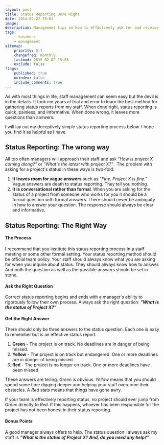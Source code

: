 ```yaml
---
layout: post
title: Status Reporting Done Right
date: 2014-02-22 15:01
image:
description: Management tips on how to effectively ask for and receive actionable status information from your staff.
tags:
    - business
    - management
sitemap:
    priority: 0.7
    changefreq: monthly
    lastmod: 2016-02-02 15:03
    exclude: false
flags:
    published: true
    noindex: false
    include_comments: true
---
```


As with most things in life, staff management can seem easy but the devil is in the details. It took me years of trial and error to learn the best method for gathering status reports from my staff. When done right, status reporting is quick, painless, and informative. When done wrong, it leaves more questions than answers.

<!--more-->

I will lay out my deceptively simple status reporting process below. I hope you find it as helpful as I have.

## Status Reporting: The wrong way

All too often managers will approach their staff and ask _"How is project X coming along?"_ or _"What's the latest with project X?"_ . The problem with asking for a project's status in these ways is two-fold:

1. **It leaves room for vague answers** such as _"Fine. Project X is fine."_ Vague answers are death to status reporting. They tell you nothing.
2. **It is conversational rather than formal**. When you are asking for the status of a project from someone who works for you it should be a formal question with formal answers. There should never be ambiguity in how to answer your question. The response should always be clear and informative.

## Status Reporting: The Right Way

#### The Process

I recommend that you institute this status reporting process in a staff meeting or some other formal setting. Your status reporting method should be official team policy. Your staff should always know what you are asking for when you inquire about status. They should always know how to answer. And both the question as well as the possible answers should be set in stone.

#### Ask the Right Question

Correct status reporting begins and ends with a manager's ability to rigorously follow their own process. Always ask the right question: **_"What is the status of Project X?"_**

#### Get the Right Answer

There should only be three answers to the status question. Each one is easy to remember but is an effective status report.

1. **Green** - The project is on track. No deadlines are in danger of being missed.
2. **Yellow** - The project is on track but endangered. One or more deadlines are in danger of being missed.
3. **Red** - The project is no longer on track. One or more deadlines have been missed.

These answers are telling. _Green_ is obvious. _Yellow_ means that you should spend some time digging deeper and helping your staff overcome their obstacles. A _Red_ stats means that things have gone awry.

If your team is effectively reporting status, no project should ever jump from _Green_ directly to _Red_. If this happens, whoever has been responsible for the project has not been honest in their status reporting.

#### Bonus Points

A good manager always offers to help. The status question I always ask my staff is **_"What is the status of Project X? And, do you need any help?"_**
